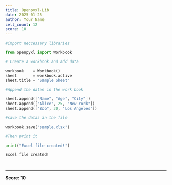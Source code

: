 ```yaml
---
title: Openpyxl-Lib
date: 2025-01-25
author: Your Name
cell_count: 12
score: 10
---
```


```python
#import neccessary libraries
```


```python
from openpyxl import Workbook
```


```python
# Create a workbook and add data
```


```python
workbook    = Workbook()
sheet       = workbook.active
sheet.title = "Sample Sheet"
```


```python
#Append the datas in the work book
```


```python
sheet.append(["Name", "Age", "City"])
sheet.append(["Alice", 25, "New York"])
sheet.append(["Bob", 30, "Los Angeles"])
```


```python
#save the datas in the file
```


```python
workbook.save("sample.xlsx")
```


```python
#Then print it
```


```python
print("Excel file created!")
```

    Excel file created!



```python

```


```python

```


---
**Score: 10**
